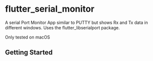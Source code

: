 # flutter_serial_monitor

A serial Port Monitor App similar to PUTTY but shows Rx and Tx data in different windows.
Uses the flutter_libserialport package.

Only tested on macOS

## Getting Started


